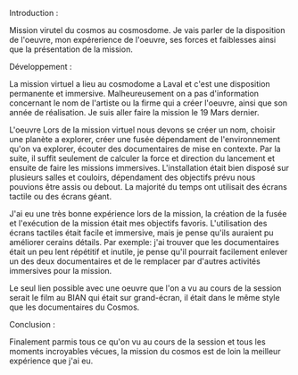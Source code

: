 Introduction :

Mission virutel du cosmos au cosmosdome.
Je vais parler de la disposition de l'oeuvre, mon expérerience de l'oeuvre, ses forces et faiblesses ainsi que la présentation de la mission.


Développement :

La mission virtuel a lieu au cosmodome a Laval et c'est une disposition permanente et immersive. Malheureusement on a pas d'information concernant le nom de l'artiste ou la firme qui a créer l'oeuvre, ainsi que son année de réalisation. Je suis aller faire la mission le 19 Mars dernier.

L'oeuvre
Lors de la mission virtuel nous devons se créer un nom, choisir une planète a explorer, créer une fusée dépendament de l'environnement qu'on va explorer, écouter des documentaires de mise en contexte. Par la suite, il suffit seulement de calculer la force et direction du lancement et ensuite  de faire les missions immersives.
L'installation était bien disposé sur plusieurs salles et couloirs, dépendament des objectifs prévu nous pouvions être assis ou debout. La majorité du temps ont utilisait des écrans tactile ou des écrans géant.

J'ai eu une très bonne expérience lors de la mission, la création de la fusée et l'exécution de la mission était mes objectifs favoris. L'utilisation des écrans tactiles était facile et immersive, mais je pense qu'ils auraient pu améliorer cerains détails. Par exemple: j'ai trouver que les documentaires était un peu lent répétitif et inutile, je pense qu'il pourrait facilement enlever un des deux documentaires et de le remplacer par d'autres activités immersives pour la mission. 

Le seul lien possible avec une oeuvre que l'on a vu au cours de la session serait le film au BIAN qui était sur grand-écran, il était dans le même style que les documentaires du Cosmos.

Conclusion :

Finalement parmis tous ce qu'on vu au cours de la session et tous les moments incroyables vécues, la mission du cosmos est de loin la meilleur expérience que j'ai eu.  
